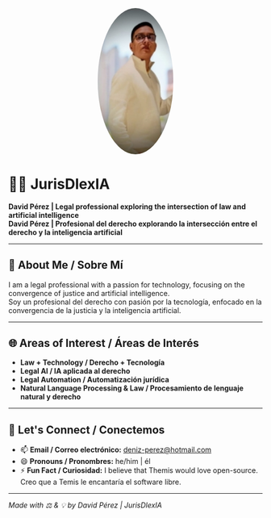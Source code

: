<p align="center">
  <img src="https://raw.githubusercontent.com/JurisDlexIA/JurisDlexIA/main/assets/foto d000.jpg" width="150" style="border-radius: 50%;" alt="Foto de David">
</p>

# 👨‍⚖️ JurisDlexIA

**David Pérez | Legal professional exploring the intersection of law and artificial intelligence**  
**David Pérez | Profesional del derecho explorando la intersección entre el derecho y la inteligencia artificial**

---

## 📌 About Me / Sobre Mí

I am a legal professional with a passion for technology, focusing on the convergence of justice and artificial intelligence.  
Soy un profesional del derecho con pasión por la tecnología, enfocado en la convergencia de la justicia y la inteligencia artificial.

---

## 🌐 Areas of Interest / Áreas de Interés

- **Law + Technology / Derecho + Tecnología**
- **Legal AI / IA aplicada al derecho**
- **Legal Automation / Automatización jurídica**
- **Natural Language Processing & Law / Procesamiento de lenguaje natural y derecho**

---

## 💬 Let's Connect / Conectemos

- 📫 **Email / Correo electrónico:** [deniz-perez@hotmail.com](mailto:deniz-perez@hotmail.com)
- 😄 **Pronouns / Pronombres:** he/him | él
- ⚡ **Fun Fact / Curiosidad:** I believe that Themis would love open-source.  
  Creo que a Temis le encantaría el software libre.

---

*Made with ⚖️ & 💡 by David Pérez | JurisDlexIA*


